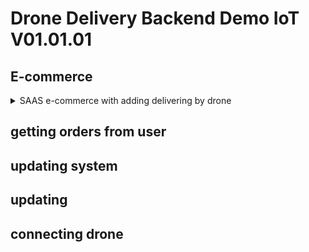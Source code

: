 # Drone Delivery Backend Demo IoT V01.01.01

## E-commerce
<details>
<summary>SAAS e-commerce with adding delivering by drone</summary>

#### 1. seller can:
1. Create/edit/delete profile
   1. user info (name, address, avatar ...) 
   2. location on map
   3. drone delivery ability
2. add/edit/delete products
3. accept/reject orders from users
4. view histories of orders and sells
5. create/view/edit/delete products inventory
6. drone delivery ability:
   1. best option buying/renting a specific drone locker
      1. the drone locker has a special shapes and pins with UWB in door location witch make the package easy for drone to pickup.
   2. sticker of QR code on picking up the location it could be more than one QR Sticker.
   3. we are locking for new solution to make the pickup and drop off very safe and easy.
#### 2. 
</details>

## getting orders from user

## updating system

## updating 


## connecting drone